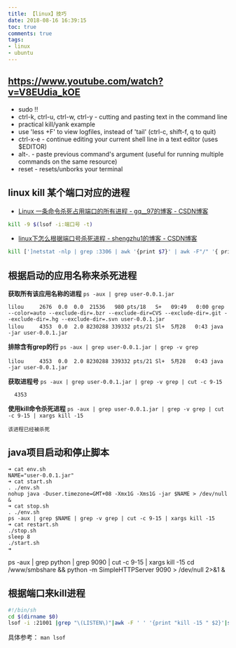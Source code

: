 ```yaml
---
title: 【linux】技巧
date: 2018-08-16 16:39:15
toc: true
comments: true
tags:
- linux
- ubuntu
---
```


## https://www.youtube.com/watch?v=V8EUdia_kOE
- sudo !!
- ctrl-k, ctrl-u, ctrl-w, ctrl-y - cutting and pasting text in the command line
- practical kill/yank example
- use 'less +F' to view logfiles, instead of 'tail' (ctrl-c, shift-f, q to quit)
- ctrl-x-e - continue editing your current shell line in a text editor (uses $EDITOR)
- alt-. - paste previous command's argument (useful for running multiple commands on the same resource)
- reset - resets/unborks your terminal


## linux kill 某个端口对应的进程
- [Linux 一条命令杀死占用端口的所有进程 - gq__97的博客 - CSDN博客](https://blog.csdn.net/gq__97/article/details/80487588)
```sh
kill -9 $(lsof -i:端口号 -t)
```

- [linux下怎么根据端口号杀死进程 - shengzhu1的博客 - CSDN博客](https://blog.csdn.net/shengzhu1/article/details/54138419)
```sh
kill [']netstat -nlp | grep :3306 | awk '{print $7}' | awk -F"/" '{ print $1 }'[']
```

## 根据启动的应用名称来杀死进程
**获取所有该应用名称的进程**
`ps -aux | grep user-0.0.1.jar `
```
lilou     2676  0.0  0.0  21536   980 pts/18   S+   09:49   0:00 grep --color=auto --exclude-dir=.bzr --exclude-dir=CVS --exclude-dir=.git --exclude-dir=.hg --exclude-dir=.svn user-0.0.1.jar
lilou     4353  0.0  2.0 8230288 339332 pts/21 Sl+  5月28   0:43 java -jar user-0.0.1.jar
```
**排除含有grep的行**
`ps -aux | grep user-0.0.1.jar | grep -v grep`
```
lilou     4353  0.0  2.0 8230288 339332 pts/21 Sl+  5月28   0:43 java -jar user-0.0.1.jar
```
**获取进程号**
`ps -aux | grep user-0.0.1.jar | grep -v grep | cut -c 9-15`
```
  4353
```
**使用kill命令杀死进程**
`ps -aux | grep user-0.0.1.jar | grep -v grep | cut -c 9-15 | xargs kill -15`
```
该进程已经被杀死
```

## java项目启动和停止脚本
```
➜ cat env.sh
NAME="user-0.0.1.jar"
➜ cat start.sh
. ./env.sh
nohup java -Duser.timezone=GMT+08 -Xmx1G -Xms1G -jar $NAME > /dev/null &
➜ cat stop.sh
. ./env.sh
ps -aux | grep $NAME | grep -v grep | cut -c 9-15 | xargs kill -15
➜ cat restart.sh
./stop.sh
sleep 8
./start.sh
➜ 
```

ps -aux | grep python | grep 9090 | cut -c 9-15 | xargs kill -15
cd /www/smbshare && python -m SimpleHTTPServer 9090 > /dev/null 2>&1 &

## 根据端口来kill进程
```sh
#!/bin/sh
cd $(dirname $0)
lsof -i :21001 |grep "\(LISTEN\)"|awk -F ' ' '{print "kill -15 " $2}'|sh
```
具体参考： `man lsof`